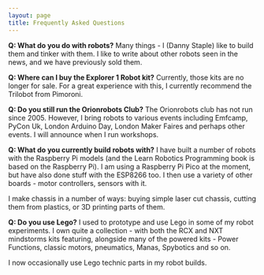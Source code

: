 ```yaml
---
layout: page
title: Frequently Asked Questions
---
```

<strong>Q: What do you do with robots?</strong>
Many things - I (Danny Staple) like to build them and tinker with them. I like to write about other robots seen in the news, and we have previously sold them.

<strong>Q: Where can I buy the Explorer 1 Robot kit?</strong>
Currently, those kits are no longer for sale. For a great experience with this, I currently recommend the Trilobot from Pimoroni.

<strong>Q: Do you still run the Orionrobots Club?</strong>
The Orionrobots club has not run since 2005. However, I bring robots to various events including Emfcamp, PyCon Uk, London Arduino Day, London Maker Faires and perhaps other events. I will announce when I run workshops.

<strong>Q: What do you currently build robots with?</strong>
I have built a number of robots with the Raspberry Pi models (and the Learn Robotics Programming book is based on the Raspberry Pi). I am using a Raspberry Pi Pico at the moment, but have also done stuff with the ESP8266 too. I then use a variety of other boards - motor controllers, sensors with it.

I make chassis in a number of ways: buying simple laser cut chassis, cutting them from plastics, or 3D printing parts of them.

<strong>Q: Do you use Lego?</strong>
I used to prototype and use Lego in some of my robot experiments. I own quite a collection - with both the RCX and NXT mindstorms kits featuring, alongside many of the powered kits - Power Functions, classic motors, pneumatics, Manas, Spybotics and so on.

I now occasionally use Lego technic parts in my robot builds.
